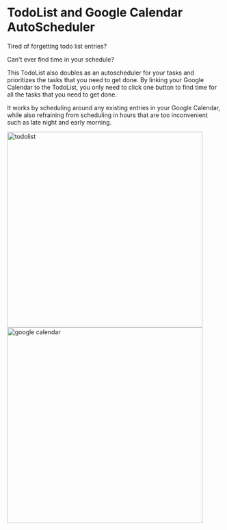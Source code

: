 # TodoList and Google Calendar AutoScheduler
Tired of forgetting todo list entries? 

Can't ever find time in your schedule?

This TodoList also doubles as an autoscheduler for your tasks and prioritizes the tasks that you need to get done. By linking your Google Calendar to the TodoList, you only need to click one button to find time for all the tasks that you need to get done.

It works by scheduling around any existing entries in your Google Calendar, while also refraining from scheduling in hours that are too inconvenient such as late night and early morning.

<img width="457" alt="todolist" src="https://user-images.githubusercontent.com/42393264/50674196-c66d2c80-0f98-11e9-9bf5-cbec7c39ebd0.PNG">

<img width="457" alt="google calendar" src="https://user-images.githubusercontent.com/42393264/50674343-34662380-0f9a-11e9-9019-965a16a94b98.PNG">
